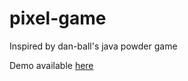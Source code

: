 # pixel-game
Inspired by dan-ball's java powder game

Demo available [here](http://www.andrew.cmu.edu/user/ibhargav/pixel-game/)